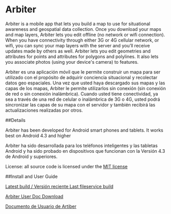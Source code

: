 Arbiter
===============

Arbiter is a mobile app that lets you build a map to use for situational awareness and geospatial data collection. Once you download your maps and map layers, Arbiter lets you edit offline (no network or wifi connection).  When you have connectivity through either 3G or 4G cellular network, or wifi, you can sync your map layers with the server and you’ll receive updates made by others as well.  Arbiter lets you edit geometries and attributes for points and attributes for polygons and polylines.  It also lets you associate photos (using your device's camera) to features.

Arbiter es una aplicación móvil que le permite construir un mapa para ser utilizado con el propósito de adquirir conciencia situacional y recolectar datos geo espaciales.  Una vez que usted haya descargado sus mapas y las capas de los mapas, Arbiter le permite utilizarlos sin conexión (sin conexión de red o sin conexión inalámbrica).  Cuando usted tiene conectividad, ya sea a través de una red de celular o inalámbrica de 3G o 4G, usted podrá sincronizar las capas de su mapa con el servidor y también recibirá las actualizaciones realizadas por otros.

##Details

Arbiter has been developed for Android smart phones and tablets. It works best on Android 4.3 and higher

Arbiter ha sido desarrollada para los teléfonos inteligentes y las tabletas Android y ha sido probado en dispositivos que funcionan con la Versión 4.3 de Android y superiores.

License:  all source code is licensed under the [MIT license](http://opensource.org/licenses/MIT)

##Install and User Guide

[Latest build / Versión reciente ](http://arbiter.geoshape.org/Arbiter.apk)
[Last fileservice build ](http://arbiter.geoshape.org/Arbiter-last-fileservice.apk)

[Arbiter User Doc Download](https://github.com/ROGUE-JCTD/Arbiter-Android/blob/master/How_to_Use_Arbiter.pdf?raw=true)

[Documento de Usuario de Artiber](https://github.com/ROGUE-JCTD/Arbiter-Android/blob/master/How_to_Use_Arbiter-ESPAN%C3%9EOL.pdf?raw=true)
